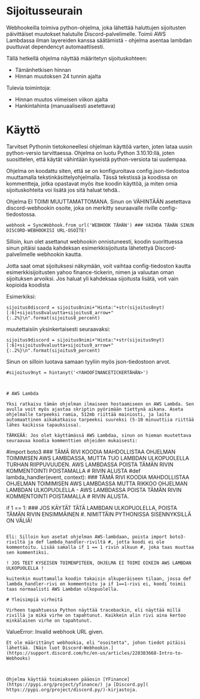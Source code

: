 # Sijoitusseurain
Webhookeilla toimiva python-ohjelma, joka lähettää haluttujen sijoitusten päivittäiset muutokset halutulle Discord-palvelimelle. Toimii AWS Lambdassa ilman layereiden kanssa säätämistä - ohjelma asentaa lambdan puuttuvat dependencyt automaattisesti.

Tällä hetkellä ohjelma näyttää määritetyn sijoituskohteen:

- Tämänhetkisen hinnan
- Hinnan muutoksen 24 tunnin ajalta


Tulevia toimintoja:

- Hinnan muutos viimeisen viikon ajalta
- Hankintahinta (manuaalisesti asetettava)

# Käyttö

Tarvitset Pythonin tietokoneellesi ohjelman käyttöä varten, joten lataa uusin python-versio tarvittaessa. Ohjelma on luotu Python 3.10.10:llä, joten suosittelen, että käytät vähintään kyseistä python-versiota tai uudempaa.

Ohjelma on koodattu siten, että se on konfiguroitava config.json-tiedostoa muuttamalla tekstinkäsittelyohjelmalla. Tässä tekstissä ja koodissa on kommentteja, jotka opastavat myös itse koodin käyttöä, ja miten omia sijoituskohteita voi lisätä jos sitä haluat tehdä..

Ohjelma EI TOIMI MUUTTAMATTOMANA. Sinun on VÄHINTÄÄN asetettava discord-webhookin osoite, joka on merkitty seuraavalle riville config-tiedostossa.
```
webhook = SyncWebhook.from_url('WEBHOOK TÄHÄN') ### VAIHDA TÄHÄN SINUN DISCORD-WEBHOOKISI URL-OSOITE!
```

Silloin, kun olet asettanut webhookin onnistuneesti, koodin suorittuessa sinun pitäisi saada kahdeksan esimerkkisijoitusta lähetettyä Discord-palvelimelle webhookin kautta.

Jotta saat omat sijoituksesi näkymään, voit vaihtaa config-tiedoston kautta esimerkkisijoitusten yahoo finance-tickerin, nimen ja valuutan oman sijoituksen arvoiksi. Jos haluat yli kahdeksaa sijoitusta lisätä, voit vain kopioida koodista 


Esimerkiksi:
```
sijoitus8discord = sijoitus8nimi+"Hinta:"+str(sijoitus8nyt)[:6]+sijoitus8valuutta+sijoitus8_arrow+"   {:.2%}\n".format(sijoitus8_percent)
``` 
muutettaisiin yksinkertaisesti seuraavaksi:
```
sijoitus9discord = sijoitus9nimi+"Hinta:"+str(sijoitus9nyt)[:6]+sijoitus9valuutta+sijoitus9_arrow+"   {:.2%}\n".format(sijoitus9_percent)
``` 

Sinun on silloin luotava samaan tyyliin myös json-tiedostoon arvot.

```
#sijoitus9nyt = hintanyt('<YAHOOFINANCETICKERTÄHÄN>')



# AWS Lambda

Yksi ratkaisu tämän ohjelman ilmaiseen hostaamiseen on AWS Lambda. Sen avulla voit myös ajastaa skriptin pyörimään tiettynä aikana. Aseta ohjelmalle tarpeeksi ramia, 512mb riittää mainiosti, ja laita automaattinen aikakatkaisu tarpeeksi suureksi (5-10 minuuttiia riittää lähes kaikissa tapauksissa).

TÄRKEÄÄ: Jos olet käyttämässä AWS Lambdaa, sinun on hieman muutettava seuraavaa koodia kommenttien ohjeiden mukaisesti:
```
#import boto3   ### TÄMÄ RIVI KOODIA MAHDOLLISTAA OHJELMAN TOIMIMISEN AWS LAMBDASSA, MUTTA TUO LAMBDAN ULKOPUOLELLA TURHAN RIIPPUVUUDEN. AWS LAMBDASSA POISTA TÄMÄN RIVIN KOMMENTOINTI POISTAMALLA # RIVIN ALUSTA
#def lambda_handler(event, context):  ### TÄMÄ RIVI KOODIA MAHDOLLISTAA OHJELMAN TOIMIMISEN AWS LAMBDASSA MUTTA RIKKOO OHJELMAN LAMBDAN ULKOPUOLELLA - AWS LAMBDASSA POISTA TÄMÄN RIVIN KOMMENTOINTI POISTAMALLA # RIVIN ALUSTA.


if 1 == 1:   ### JOS KÄYTÄT TÄTÄ LAMBDAN ULKOPUOLELLA, POISTA TÄMÄN RIVIN ENSIMMÄINEN #. NIMITTÄIN PYTHONISSA SISENNYKSILLÄ ON VÄLIÄ!
```

Eli: Silloin kun asetat ohjelman AWS-lambdaan, poista import boto3-riviltä ja def lambda_handler-riviltä #, jotta koodi ei ole kommentoitu. Lisää samalla if 1 == 1 rivin alkuun #, joka taas muuttaa sen kommentiksi.

! JOS TEET KYSEISEN TOIMENPITEEN, OHJELMA EI TOIMI OIKEIN AWS LAMBDAN ULKOPUOLELLA !

kuitenkin muuttamalla koodin takaisin alkuperäiseen tilaan, jossa def lambda_handler-rivi on kommentoitu ja if 1==1-rivi ei, koodi toimii taas normaalisti AWS Lambdan ulkopuolella.

# Yleisimpiä virheitä

Virheen tapahtuessa Python näyttää tracebackin, eli näyttää millä rivillä ja mikä virhe on tapahtunut. Kaikkein alin rivi aina kertoo minkälainen virhe on tapahtunut.

```
ValueError: Invalid webhook URL given.
```
Et ole määrittänyt webhookia, eli "osoitetta", johon tiedot pitäisi lähettää. [Näin luot Discord-Webhookin.](https://support.discord.com/hc/en-us/articles/228383668-Intro-to-Webhooks)



Ohjelma käyttää toimiakseen pääosin [YFinance](https://pypi.org/project/yfinance/) ja [Discord.py](
https://pypi.org/project/discord.py/)-kirjastoja.

